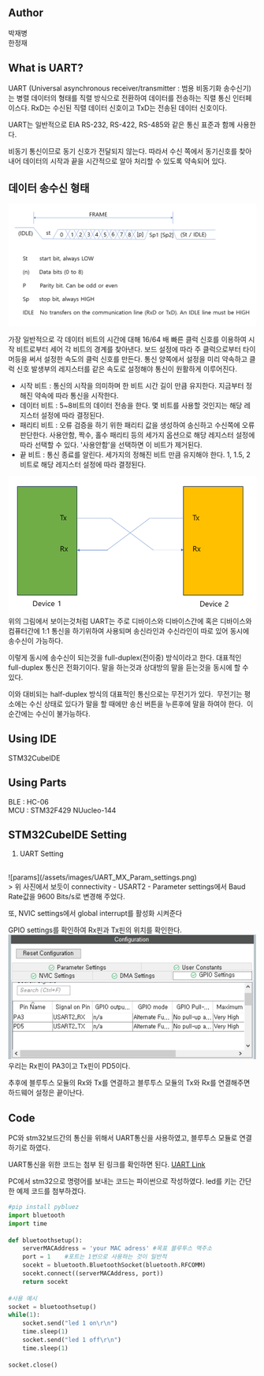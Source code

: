 ## Author
박재병
<br>
한정재

## What is UART?
UART (Universal asynchronous receiver/transmitter : 범용 비동기화 송수신기)는 병렬 데이터의 형태를 직렬 방식으로 전환하여 데이터를 전송하는 직렬 통신 인터페이스다.
RxD는 수신된 직렬 데이터 신호이고 TxD는 전송된 데이터 신호이다.

UART는 일반적으로 EIA RS-232, RS-422, RS-485와 같은 통신 표준과 함께 사용한다.

비동기 통신이므로 동기 신호가 전달되지 않는다. 따라서 수신 쪽에서 동기신호를 찾아내어 데이터의 시작과 끝을 시간적으로 알아 처리할 수 있도록 약속되어 있다.

## 데이터 송수신 형태
![데이터 송수신 형태](/assets/images/UART.png)

가장 일반적으로 각 데이터 비트의 시간에 대해 16/64 배 빠른 클럭 신호를 이용하여 시작 비트로부터 세어 각 비트의 경계를 찾아낸다.
보드 설정에 따라 주 클럭으로부터 타이머등을 써서 설정한 속도의 클럭 신호를 만든다.
통신 양쪽에서 설정을 미리 약속하고 클럭 신호 발생부의 레지스터를 같은 속도로 설정해야 통신이 원활하게 이루어진다.
<br>
+ 시작 비트 : 통신의 시작을 의미하며 한 비트 시간 길이 만큼 유지한다. 지금부터 정해진 약속에 따라 통신을 시작한다.
+ 데이터 비트 : 5~8비트의 데이터 전송을 한다. 몇 비트를 사용할 것인지는 해당 레지스터 설정에 따라 결정된다.
+ 패리티 비트 : 오류 검증을 하기 위한 패리티 값을 생성하여 송신하고 수신쪽에 오류 판단한다. 사용안함, 짝수, 홀수 패리티 등의 세가지 옵션으로 해당 레지스터 설정에 따라 선택할 수 있다. '사용안함'을 선택하면 이 비트가 제거된다.
+ 끝 비트 : 통신 종료를 알린다. 세가지의 정해진 비트 만큼 유지해야 한다. 1, 1.5, 2비트로 해당 레지스터 설정에 따라 결정된다.

![Rx-Tx](/assets/images/UART_tx_rx.png)
<br>
위의 그림에서 보이는것처럼 UART는 주로 디바이스와 디바이스간에 혹은 디바이스와 컴퓨터간에 1:1 통신을 하기위하여 사용되며 송신라인과 수신라인이 따로 있어 동시에 송수신이 가능하다.  

이렇게 동시에 송수신이 되는것을 full-duplex(전이중) 방식이라고 한다. 대표적인 full-duplex 통신은 전화기이다. 말을 하는것과 상대방의 말을 듣는것을 동시에 할 수 있다. 

이와 대비되는 half-duplex 방식의 대표적인 통신으로는 무전기가 있다.  무전기는 평소에는 수신 상태로 있다가 말을 할 때에만 송신 버튼을 누른후에 말을 하여야 한다.  이 순간에는 수신이 불가능하다.

## Using IDE
STM32CubeIDE

## Using Parts    
BLE : HC-06
<br>
MCU : STM32F429 NUucleo-144   


## STM32CubeIDE Setting
1. UART Setting
<br>
![params](/assets/images/UART_MX_Param_settings.png)
<br>
> 위 사진에서 보듯이 connectivity - USART2 - Parameter settings에서 Baud Rate값을 9600 Bits/s로 변경해 주었다.

또, NVIC settings에서 global interrupt를 활성화 시켜준다

GPIO settings를 확인하여 Rx핀과 Tx핀의 위치를 확인한다.
<br>
![GPIO](/assets/images/UART_GPIO.png)
<br>
우리는 Rx핀이 PA3이고 Tx핀이 PD5이다. 

추후에 블루투스 모듈의 Rx와 Tx를 연결하고 블루투스 모듈의 Tx와 Rx를 연결해주면 하드웨어 설정은 끝이난다.

## Code
PC와 stm32보드간의 통신을 위해서 UART통신을 사용하였고, 블루투스 모듈로 연결하기로 하였다.

UART통신을 위한 코드는 첨부 된 링크를 확인하면 된다.
[UART Link][UART-CODE]

[UART-CODE]: https://github.com/Intel-Edge-AI-SW-Developers-2nd-Team-1/HandSignalRecognitionSystem/tree/main/ble

PC에서 stm32으로 명령어를 보내는 코드는 파이썬으로 작성하였다. led를 키는 간단한 예제 코드를 첨부하겠다.
```python
#pip install pybluez
import bluetooth
import time

def bluetoothsetup():
    serverMACAddress = 'your MAC adress' #목표 블루투스 맥주소
    port = 1    #포트는 1번으로 사용하는 것이 일반적
    socekt = bluetooth.BluetoothSocket(bluetooth.RFCOMM)
    socekt.connect((serverMACAddress, port))
    return socekt

#사용 예시
socket = bluetoothsetup()
while(1):
    socket.send("led 1 on\r\n")
    time.sleep(1)
    socket.send("led 1 off\r\n")
    time.sleep(1)
    
socket.close()
```
